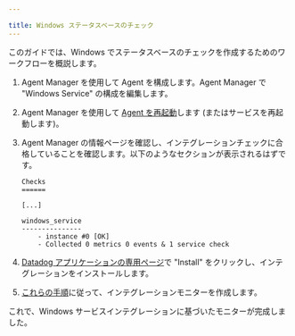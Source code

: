 ```yaml
---

title: Windows ステータスベースのチェック
---
```

このガイドでは、Windows でステータスベースのチェックを作成するためのワークフローを概説します。

1. Agent Manager を使用して Agent を構成します。Agent Manager で "Windows Service" の構成を編集します。

2. Agent Manager を使用して [Agent を再起動][1]します (またはサービスを再起動します)。

3. Agent Manager の情報ページを確認し、インテグレーションチェックに合格していることを確認します。以下のようなセクションが表示されるはずです。

    ```
    Checks
    ======

    [...]

    windows_service
    ---------------
        - instance #0 [OK]
        - Collected 0 metrics 0 events & 1 service check
    ```

4. [Datadog アプリケーションの専用ページ][2]で "Install" をクリックし、インテグレーションをインストールします。

5. [これらの手順][3]に従って、インテグレーションモニターを作成します。

これで、Windows サービスインテグレーションに基づいたモニターが完成しました。


[1]: /ja/agent/guide/agent-commands/#start-stop-restart-the-agent
[2]: https://app.datadoghq.com/account/settings#integrations/windows_service
[3]: /ja/monitors/types/integration/
